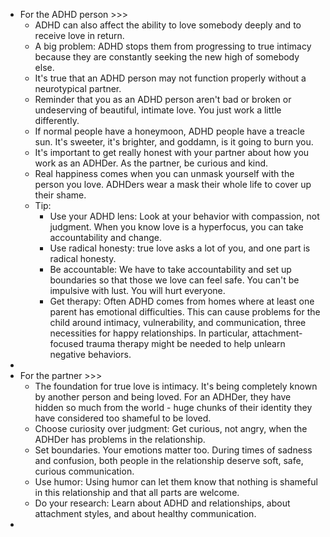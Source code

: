 - For the ADHD person >>>
    - ADHD can also affect the ability to love somebody deeply and to receive love in return.
    - A big problem: ADHD stops them from progressing to true intimacy because they are constantly seeking the new high of somebody else.
    - It's true that an ADHD person may not function properly without a neurotypical partner. 
    - Reminder that you as an ADHD person aren't bad or broken or undeserving of beautiful, intimate love. You just work a little differently.
    - If normal people have a honeymoon, ADHD people have a treacle sun. It's sweeter, it's brighter, and goddamn, is it going to burn you.
    - It's important to get really honest with your partner about how you work as an ADHDer. As the partner, be curious and kind.
    - Real happiness comes when you can unmask yourself with the person you love. ADHDers wear a mask their whole life to cover up their shame.
    - Tip:
        - Use your ADHD lens: Look at your behavior with compassion, not judgment. When you know love is a hyperfocus, you can take accountability and change.
        - Use radical honesty: true love asks a lot of you, and one part is radical honesty.
        - Be accountable: We have to take accountability and set up boundaries so that those we love can feel safe. You can't be impulsive with lust. You will hurt everyone. 
        - Get therapy: Often ADHD comes from homes where at least one parent has emotional difficulties. This can cause problems for the child around intimacy, vulnerability, and communication, three necessities for happy relationships. In particular, attachment-focused trauma therapy might be needed to help unlearn negative behaviors. 
- 
- For the partner >>>
    - The foundation for true love is intimacy. It's being completely known by another person and being loved. For an ADHDer, they have hidden so much from the world - huge chunks of their identity they have considered too shameful to be loved.
    - Choose curiosity over judgment: Get curious, not angry, when the ADHDer has problems in the relationship. 
    - Set boundaries. Your emotions matter too. During times of sadness and confusion, both people in the relationship deserve soft, safe, curious communication. 
    - Use humor: Using humor can let them know that nothing is shameful in this relationship and that all parts are welcome.
    - Do your research: Learn about ADHD and relationships, about attachment styles, and about healthy communication.
- 
